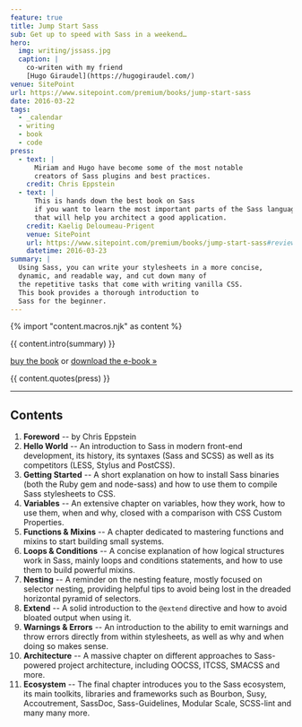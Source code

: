 ```yaml
---
feature: true
title: Jump Start Sass
sub: Get up to speed with Sass in a weekend…
hero:
  img: writing/jssass.jpg
  caption: |
    co-writen with my friend
    [Hugo Giraudel](https://hugogiraudel.com/)
venue: SitePoint
url: https://www.sitepoint.com/premium/books/jump-start-sass
date: 2016-03-22
tags:
  - _calendar
  - writing
  - book
  - code
press:
  - text: |
      Miriam and Hugo have become some of the most notable
      creators of Sass plugins and best practices.
    credit: Chris Eppstein
  - text: |
      This is hands down the best book on Sass
      if you want to learn the most important parts of the Sass language
      that will help you architect a good application.
    credit: Kaelig Deloumeau-Prigent
    venue: SitePoint
    url: https://www.sitepoint.com/premium/books/jump-start-sass#reviews
    datetime: 2016-03-23
summary: |
  Using Sass, you can write your stylesheets in a more concise,
  dynamic, and readable way, and cut down many of
  the repetitive tasks that come with writing vanilla CSS.
  This book provides a thorough introduction to
  Sass for the beginner.
---
```


{% import "content.macros.njk" as content %}

{{ content.intro(summary) }}

[buy the book](http://shop.oreilly.com/product/9780994182678.do)
or [download the e-book »](https://www.sitepoint.com/premium/books/jump-start-sass)

{{ content.quotes(press) }}

------

## Contents

1. **Foreword** --
   by Chris Eppstein
2. **Hello World** --
   An introduction to Sass in modern front-end development,
   its history, its syntaxes (Sass and SCSS)
   as well as its competitors (LESS, Stylus and PostCSS).
3. **Getting Started** --
   A short explanation on how to install Sass binaries
   (both the Ruby gem and node-sass)
   and how to use them to compile Sass stylesheets to CSS.
4. **Variables** --
   An extensive chapter on variables, how they work,
   how to use them, when and why,
   closed with a comparison with CSS Custom Properties.
5. **Functions & Mixins** --
   A chapter dedicated to mastering functions and mixins
   to start building small systems.
6. **Loops & Conditions** --
   A concise explanation of how logical structures work in Sass,
   mainly loops and conditions statements,
   and how to use them to build powerful mixins.
7. **Nesting** --
   A reminder on the nesting feature,
   mostly focused on selector nesting,
   providing helpful tips to avoid being lost
   in the dreaded horizontal pyramid of selectors.
8. **Extend** --
   A solid introduction to the ``@extend`` directive
   and how to avoid bloated output when using it.
9. **Warnings & Errors** --
   An introduction to the ability to emit warnings
   and throw errors directly from within stylesheets,
   as well as why and when doing so makes sense.
10. **Architecture** --
    A massive chapter on different approaches
    to Sass-powered project architecture,
    including OOCSS, ITCSS, SMACSS and more.
11. **Ecosystem** --
    The final chapter introduces you to the Sass ecosystem,
    its main toolkits, libraries and frameworks such as Bourbon,
    Susy, Accoutrement, SassDoc, Sass-Guidelines,
    Modular Scale, SCSS-lint and many many more.
